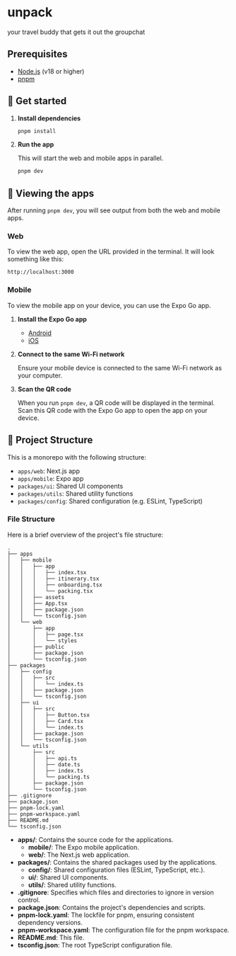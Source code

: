 # unpack

your travel buddy that gets it out the groupchat

## Prerequisites

- [Node.js](https://nodejs.org/en/) (v18 or higher)
- [pnpm](https://pnpm.io/)

## 🚀 Get started

1. **Install dependencies**

   ```bash
   pnpm install
   ```

2. **Run the app**

   This will start the web and mobile apps in parallel.

   ```bash
   pnpm dev
   ```

## 👀 Viewing the apps

After running `pnpm dev`, you will see output from both the web and mobile apps.

### Web

To view the web app, open the URL provided in the terminal. It will look something like this:

```
http://localhost:3000
```

### Mobile

To view the mobile app on your device, you can use the Expo Go app.

1. **Install the Expo Go app**
   - [Android](https://play.google.com/store/apps/details?id=host.exp.exponent)
   - [iOS](https://apps.apple.com/us/app/expo-go/id982107779)

2. **Connect to the same Wi-Fi network**

   Ensure your mobile device is connected to the same Wi-Fi network as your computer.

3. **Scan the QR code**

   When you run `pnpm dev`, a QR code will be displayed in the terminal. Scan this QR code with the Expo Go app to open the app on your device.

## 📂 Project Structure

This is a monorepo with the following structure:

- `apps/web`: Next.js app
- `apps/mobile`: Expo app
- `packages/ui`: Shared UI components
- `packages/utils`: Shared utility functions
- `packages/config`: Shared configuration (e.g. ESLint, TypeScript)

### File Structure

Here is a brief overview of the project's file structure:

```
.
├── apps
│   ├── mobile
│   │   ├── app
│   │   │   ├── index.tsx
│   │   │   ├── itinerary.tsx
│   │   │   ├── onboarding.tsx
│   │   │   └── packing.tsx
│   │   ├── assets
│   │   ├── App.tsx
│   │   ├── package.json
│   │   └── tsconfig.json
│   └── web
│       ├── app
│       │   ├── page.tsx
│       │   └── styles
│       ├── public
│       ├── package.json
│       └── tsconfig.json
├── packages
│   ├── config
│   │   ├── src
│   │   │   └── index.ts
│   │   ├── package.json
│   │   └── tsconfig.json
│   ├── ui
│   │   ├── src
│   │   │   ├── Button.tsx
│   │   │   ├── Card.tsx
│   │   │   └── index.ts
│   │   ├── package.json
│   │   └── tsconfig.json
│   └── utils
│       ├── src
│       │   ├── api.ts
│       │   ├── date.ts
│       │   ├── index.ts
│       │   └── packing.ts
│       ├── package.json
│       └── tsconfig.json
├── .gitignore
├── package.json
├── pnpm-lock.yaml
├── pnpm-workspace.yaml
├── README.md
└── tsconfig.json
```

- **apps/**: Contains the source code for the applications.
  - **mobile/**: The Expo mobile application.
  - **web/**: The Next.js web application.
- **packages/**: Contains the shared packages used by the applications.
  - **config/**: Shared configuration files (ESLint, TypeScript, etc.).
  - **ui/**: Shared UI components.
  - **utils/**: Shared utility functions.
- **.gitignore**: Specifies which files and directories to ignore in version control.
- **package.json**: Contains the project's dependencies and scripts.
- **pnpm-lock.yaml**: The lockfile for pnpm, ensuring consistent dependency versions.
- **pnpm-workspace.yaml**: The configuration file for the pnpm workspace.
- **README.md**: This file.
- **tsconfig.json**: The root TypeScript configuration file.
